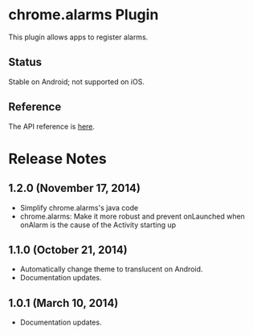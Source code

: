 # chrome.alarms Plugin

This plugin allows apps to register alarms.

## Status

Stable on Android; not supported on iOS.

## Reference

The API reference is [here](http://developer.chrome.com/apps/alarms.html).

# Release Notes

## 1.2.0 (November 17, 2014)
* Simplify chrome.alarms's java code
* chrome.alarms: Make it more robust and prevent onLaunched when onAlarm is the cause of the Activity starting up

## 1.1.0 (October 21, 2014)
- Automatically change theme to translucent on Android.
- Documentation updates.

## 1.0.1 (March 10, 2014)
- Documentation updates.
